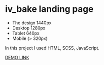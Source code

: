 # iv_bake landing page

- The design 1440px
- Desktop 1280px
- Tablet 640px
- Mobile (> 320px)

In this project I used HTML, SCSS, JavaScript.

[DEMO LINK](https://ivbake.zt.ua/)
